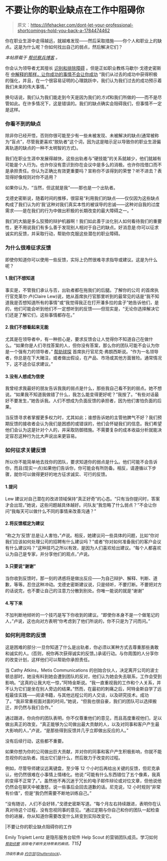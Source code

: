 # 不要让你的职业缺点在工作中阻碍你

> 原文：<https://lifehacker.com/dont-let-your-professional-shortcomings-hold-you-back-a-1784474462>

你在职业生涯中走得越远，就越难发现——然后采取措施——你个人和职业上的缺点。这是为什么呢？你如何找出自己的弱点，然后解决它们？



*本帖原载于* [*帮侦察兵博客*](https://www.helpscout.net/blog/professional-shortcomings/) *。*

你会认为领导者尤其擅长 [识别和排除障碍](https://www.helpscout.net/blog/effective-teams/) 。但是正如职业教练马歇尔·戈德史密斯在 [中解释的那样，让你成功的事情不会让你成功](http://www.marshallgoldsmith.com/product/book-2) “我们从过去的成功中获得积极的强化，并且，在一个很容易证明的心理跳跃中，我们认为我们过去的成功预示着我们未来的伟大事情。”

换句话说，我们认为我们能走到今天是因为我们的*方式*和我们所做的——而不是尽管如此。在许多情况下，这是错误的。我们的缺点确实会阻碍我们，但事情不一定是这样。

### **你看不到的缺点**

除非你已经开悟，否则你很可能至少有一些未被发现、未被解决的缺点(通常被称为“盲点”，尽管我更喜欢“脱轨者”这个词，因为这是暗示足以导致你的职业生涯偏离轨道的缺点的一种不太明智的方式)。

我们在职业生涯中发展得越快，这些出轨者与“硬技能”的关系就越少，他们就越有可能是个人行为。也许你没有意识到你在会议中是多么的消极。也许你找借口而不是承担责任。你认为正确比有效更重要吗？宣称你不该得到的荣誉？听不进去？表现得好像规则对你不适用？

如果你认为，“当然，但这就是我”——那也是一个出轨者。

戈德史密斯说，随着时间的推移，很容易“利用我们的缺点——仅仅因为这些缺点构成了我们认为的‘我’这种对我们真实本性的被误导的忠诚——这种对自我的过度需求——是在我们的行为中做出积极的长期改变的最大障碍之一。"

我们的大脑是多么狡猾的辩护机器啊！我们如此善于淡化别人如何看待我们的重要性，更不用说我们有多么善于发现别人相对于自己的缺点。好消息是:你可以征求诚实的反馈，并采取行动，帮助你克服这些潜在的职业障碍。

### 为什么很难征求反馈

即使你知道你可以使用一些反馈，实际上仍然很难寻求指导或建议。这是为什么呢？

#### 1.我们不想知道

事实是，不管我们承认与否，出轨者都在拖我们的后腿。了解你的公司 的首席执行官克莱尔·卢(Claire Lew)说，她从首席执行官那里听到的最常见的话是“我不知道我是否想知道所有的事情”或“我觉得我正在打开潘多拉的盒子”她告诉他们，是的，他们可能会听到他们不一定想听到的反馈——但现实是，“无论你选择解决它们还是了解它们，这些事情都存在。”

#### 2.我们不想看起来无能

尤其是在领导者中，有一种担心是，要求反馈会让人觉得你不知道自己在做什么。“如果你是人们寻找答案的人，但你没有答案，那么你的团队可能不会认为你是一个强有力的领导者，” [帮助球探](https://www.helpscout.net/) 首席执行官尼克·弗朗西斯说。“作为一名领导者，你总是在下大赌注，或者做出假设，在产品、市场或其他方面冒险。通常情况下，这不适合征求建议。”

#### 3.没有人想成为信使

我曾经求我最好的朋友告诉我我的弱点是什么，那些我自己看不到的弱点。她不想说。“如果我不知道我做错了什么，我怎么能变得更好呢？”我按了。“有些对话最好不要发生，”她告诉我。人们不想成为负面反馈的承担者，因为他们害怕负面的后果。

当反馈寻求者掌握更多权力时，尤其如此；谁想告诉她的主管他脾气不好？我们预期反馈的接收者会认为我们是困惑的或错误的，他们会怀疑我们的信息。我们希望他们会认为这是针对个人的，并采取防御措施。不需要复杂的成本收益分析就能决定容忍这种行为比大声说出来更容易。

### **如何征求关键反馈**

所以你不能简单地去找你的团队，要求知道你的弱点是什么。他们可能不会告诉你，而且(现实一点)如果他们告诉你，你可能会有所防备。相反，请遵循以下步骤，就你可以做得更好的地方征求诚实、可行的反馈。

#### 1.提问

Lew 建议对自己潜在的改进领域保持“真正好奇”的心态。“只有当你提问时，答案才会出现，”她说，这些问题越具体越好。问队友“我忽略了什么弱点？”不会让你问“我每天可以做什么不同的事情来改善沟通？”

#### 2.将反馈框定为建议

“称之为‘反馈’总是让人害怕，”卢说。相反，她建议问一些具体的问题，比如“你对我们应该如何处理公司的招聘有什么建议吗？”或者“你对如何准备我们的客户会议有什么建议吗？”这种技巧之所以有效，是因为人们喜欢给出建议。“每个人都喜欢认为自己是专家，并分享他们的观点，”卢说。

#### 3.只要说“谢谢”

当你收到反馈时，那一刻的诱惑将是做出反应——为自己辩护、解释、判断、道歉，等等。忍住这种冲动。戈德史密斯建议说，只是倾听，不要打断。不要把对方的话说完，也不要让自己的注意力分散到别处。你唯一能说的就是“谢谢”

#### 4.写下来

不加判断地倾听的一个技巧是写下你收到的建议。“即使你本身不是一个做笔记的人，”卢说，这也向对方表明“你考虑到了他们所说的，你不只是为了问而问。”

### 如何利用您的反馈

这是困难的部分:一旦你知道了什么是出轨者，你必须以某种方式去尊重那些勇敢和诚实的人。(否则，祝你再次获得诚实的反馈。)承诺行动。与你周围的人分享你的改变计划，这样他们可以帮助你承担责任。

当 Cathy Atkins，Metis Communications 的创始合伙人，决定离开公司的波士顿总部时，她没有料到她会遭到团队的反对，他们认为她会失去联系，工作会受到影响。“这真的让我大吃一惊，”阿特金斯说。“我一直重视我的工作和个人关系，并不认为它们是坐在别人旁边的结果。”然而，在最初的刺痛之后，阿特金斯自学了远程最佳实践——阅读书籍，与其他远程公司的人交谈，以及研究技术。成功了。“我非常重视面对面的时间，”她说，“但我也很自豪，我们的团队可以选择搬迁，并仍然与我们合作。”

通过跟进，你向你的团队表明，你不仅尊重他们的意见，而且高度重视他们，足以做出真正的改变。“真正能够为公司做出最大贡献的人，以及对同事和客户产生最大影响的人，”卢说，“是那些得到反馈并几乎立即做出反应的人。”

没有后续行动，这些都不重要。

如果你想为你的公司做出巨大贡献，并对你的同事和客户产生积极影响，你就不能忽视你的出轨者。找出它们是什么，然后致力于改变的过程。

例如，尽管导师建议远离键盘，至少等 12 个小时后再给出关键的反馈，但尼克承认，他仍然很难在小事情上情绪化。他说:“可能有什么东西错位了五个像素，我真的变得不正常了。”。虽然他不再沉迷于冗长的电子邮件辩论或对位文章，但他说他仍然会在聊天中被激怒，说一些事后会回去道歉的话。尼克说，12 小时规则“非常有价值”，但是“我仍然需要不断地训练自己。”

“没有随访，人们不会好转，”戈德史密斯写道。“每个月左右持续跟进，表明你在认真对待这个过程，没有忽视同事的意见。“通过定期与你自己和你的团队一起检查你的进展，你从知道你需要改变什么转变到实际改变它。

|不要让你的职业缺点阻碍你的工作

Emily Triplett Lentz 是隐形服务台软件 Help Scout 的营销团队成员。学习如何 [*<small>帮助侦察</small>*](https://www.helpscout.net/) *<small>消除电子邮件支持带来的麻烦。</small>T15】*

*<small>顶级形象由</small>* [*<small>约尔甘</small>*](http://www.shutterstock.com/pic-159006212/stock-photo-abstract-businessman-has-an-advantage-great-illustration-of-retro-styled-businessman-who-has-got.html?src=CpXO7RPYqm-jOVUyN-LMxQ-2-38)*<small>(</small>*[*<small>Shutterstock</small>*](http://shutterstock.com)*<small>)。</small>*